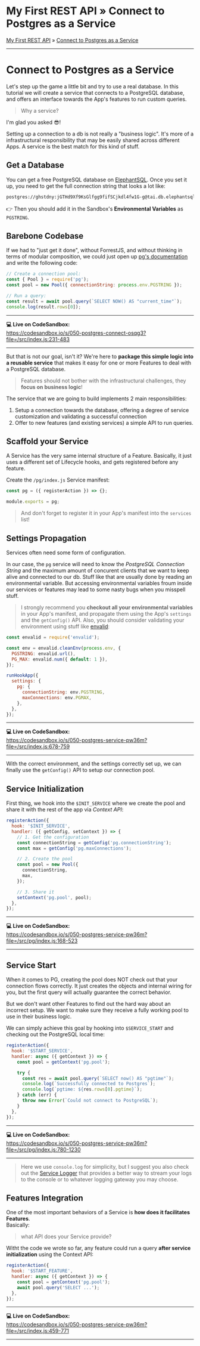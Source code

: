 <h1 class="tutorial-step"><span>My First REST API &raquo;</span> Connect to Postgres as a Service</h1>

[My First REST API](../README.md) &raquo; [Connect to Postgres as a Service](./README.md)

---

# Connect to Postgres as a Service

Let's step up the game a little bit and try to use a real database. In this tutorial we will create a service that connects to a PostgreSQL database, and offers an interface towards the App's features to run custom queries.

> Why a service?

I'm glad you asked 😎!

Setting up a connection to a db is not really a "business logic". It's more of a infrastructural responsibility that may be easily shared across different Apps.
A service is the best match for this kind of stuff.

## Get a Database

You can get a free PostgreSQL database on [ElephantSQL](https://www.elephantsql.com/). Once you set it up, you need to get the full connection string that looks a lot like:

```bash
postgres://ghstdny:jGTHd9Xf9KsGlfgg9fifSCjkdl4fw1G-g@tai.db.elephantsql.com/ghstdny
```

👉 Then you should add it in the Sandbox's **Environmental Variables** as `PGSTRING`.

## Barebone Codebase

If we had to "just get it done", without ForrestJS, and without thinking in terms of modular composition, we could just open up [pg's documentation](https://node-postgres.com/) and write the following code:

```js
// Create a connection pool:
const { Pool } = require('pg');
const pool = new Pool({ connectionString: process.env.PGSTRING });

// Run a query:
const result = await pool.query(`SELECT NOW() AS "current_time"`);
console.log(result.rows[0]);
```

---

**💻 Live on CodeSandbox:**  
https://codesandbox.io/s/050-postgres-connect-osqg3?file=/src/index.js:231-483

---

But that is not our goal, isn't it? We're here to **package this simple logic into a reusable service** that makes it easy for one or more Features to deal with a PostgreSQL database.

> Features should not bother with the infrastructural challenges, they **focus on business logic**!

The service that we are going to build implements 2 main responsibilities:

1. Setup a connection towards the database, offering a degree of service customization and validating a successful connection
2. Offer to new features (and existing services) a simple API to run queries.

## Scaffold your Service

A Service has the very same internal structure of a Feature. Basically, it just uses a different set of Lifecycle hooks, and gets registered before any feature.

Create the `/pg/index.js` Service manifest:

```js
const pg = ({ registerAction }) => {};

module.exports = pg;
```

> And don't forget to register it in your App's manifest into the `services` list!

## Settings Propagation

Services often need some form of configuration.

In our case, the `pg` service will need to know the _PostgreSQL Connection String_ and the maximum amount of concurent clients that we want to keep alive and connected to our db. Stuff like that are usually done by reading an environmental variable. But accessing environmental variables froum inside our services or features may lead to some nasty bugs when you misspell stuff.

> I strongly recommend you **checkout all your environmental variables** in your App's manifest, and propagate them using the App's `settings` and the `getConfig()` API. Also, you should consider validating your environment using stuff like [envalid](https://www.npmjs.com/package/envalid):

```js
const envalid = require('envalid');

const env = envalid.cleanEnv(process.env, {
  PGSTRING: envalid.url(),
  PG_MAX: envalid.num({ default: 1 }),
});

runHookApp({
  settings: {
    pg: {
      connectionString: env.PGSTRING,
      maxConnections: env.PGMAX,
    },
  },
});
```

---

**💻 Live on CodeSandbox:**  
https://codesandbox.io/s/050-postgres-service-pw36m?file=/src/index.js:678-759

---

With the correct environment, and the settings correctly set up, we can finally use the `getConfig()` API to setup our connection pool.

## Service Initialization

First thing, we hook into the `$INIT_SERVICE` where we create the pool and share it with the rest of the app via _Context API_:

```js
registerAction({
  hook: '$INIT_SERVICE',
  handler: ({ getConfig, setContext }) => {
    // 1. Get the configuration
    const connectionString = getConfig('pg.connectionString');
    const max = getConfig('pg.maxConnections');

    // 2. Create the pool
    const pool = new Pool({
      connectionString,
      max,
    });

    // 3. Share it
    setContext('pg.pool', pool);
  },
});
```

---

**💻 Live on CodeSandbox:**  
https://codesandbox.io/s/050-postgres-service-pw36m?file=/src/pg/index.js:168-523

---

## Service Start

When it comes to PG, creating the pool does NOT check out that your connection flows correctly. It just creates the objects and internal wiring for you, but the first query will actually guarantee the correct behavior.

But we don't want other Features to find out the hard way about an incorrect setup. We want to make sure they receive a fully working pool to use in their business logic.

We can simply achieve this goal by hooking into `$SERVICE_START` and checking out the PostgreSQL local time:

```js
registerAction({
  hook: '$START_SERVICE',
  handler: async ({ getContext }) => {
    const pool = getContext('pg.pool');

    try {
      const res = await pool.query(`SELECT now() AS "pgtime"`);
      console.log(`Successfully connected to Postgres`);
      console.log(`pgtime: ${res.rows[0].pgtime}`);
    } catch (err) {
      throw new Error(`Could not connect to PostgreSQL`);
    }
  },
});
```

---

**💻 Live on CodeSandbox:**  
https://codesandbox.io/s/050-postgres-service-pw36m?file=/src/pg/index.js:780-1230

---

> Here we use `console.log` for simplicity, but I suggest you also check out the [Service Logger](https://github.com/forrestjs/forrestjs/tree/master/packages/service-logger) that provides a better way to stream your logs to the console or to whatever logging gateway you may choose.

## Features Integration

One of the most important behaviors of a Service is **how does it facilitates Features**.  
Basically:

> what API does your Service provide?

Witht the code we wrote so far, any feature could run a query **after service initialization** using the Context API:

```js
registerAction({
  hook: '$START_FEATURE',
  handler: async ({ getContext }) => {
    const pool = getContext('pg.pool');
    await pool.query('SELECT ...');
  },
});
```

---

**💻 Live on CodeSandbox:**  
https://codesandbox.io/s/050-postgres-service-pw36m?file=/src/index.js:459-771

---
